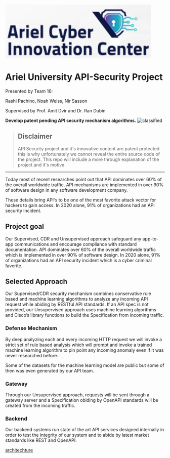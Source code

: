 ![cyberlogo](https://github.com/SassonNir/API-Security/blob/main/ariel_cyber_with_bg.jpg?raw=true)

# **Ariel University API-Security Project**

Presented by Team 16:

Rashi Pachino, Noah Weiss, Nir Sasson

Supervised by Prof. Amit Dvir and Dr. Ran Dubin

**Develop patent pending API security mechanism algorithms.**
![classified](https://github.com/SassonNir/API-Security/assets/31435876/234cc97d-598f-4269-9216-d6c95310d121)

> ## Disclaimer
> API Security project and it's innovative content are patent protected this is why unfortunately we cannot reveal the entire source code of the project.
> This repo will include a more through explanation of the project and it's motive.

-----

Today most of recent researches point out that API dominates over 60% of the overall worldwide traffic. API mechanisms are implemented in over 90% of software design in any software development company. 

These details bring API's to be one of the most favorite attack vector for hackers to gain access. In 2020 alone, 91% of organizations had an API security incident.

## Project goal

Our Supervised, CDR and Unsupervised approach safeguard any app-to-app communications and encourage compliance with standard documentation.
API dominates over 60% of the overall worldwide traffic which is implemented in over 90% of software design. In 2020 alone, 91% of organizations had an API security incident which is a cyber criminal favorite.


## Selected Approach

Our Supervised/CDR security mechanism combines conservative rule based and machine learning algorithms to analyze any incoming API request while abiding by RESTful API standards.
If an API spec is not provided, our Unsupervised approach uses machine learning algorithms and Cisco’s library functions  to build the Specification from incoming traffic.


### Defense Mechanism

By deep analyzing each and every incoming HTTP request we will invoke a strict set of rule based analysis which will prompt and invoke a trained machine learning algorithm to pin point any incoming anomaly even if it was never researched before. 

Some of the datasets for the machine learning model are public but some of then was even generated by our API team. 

### Gateway 
Through our Unsupervised approach, requests will be sent through a gateway server and a Specification obiding by OpenAPI standards will be created from the incoming traffic.  

### Backend

Our backend systems run state of the art API services designed internally in order to test the integrity of our system and to abide by latest market standards like REST and OpenAPI.

[architechture](https://github.com/SassonNir/API-Security/blob/main/architechture.png?raw=true)


